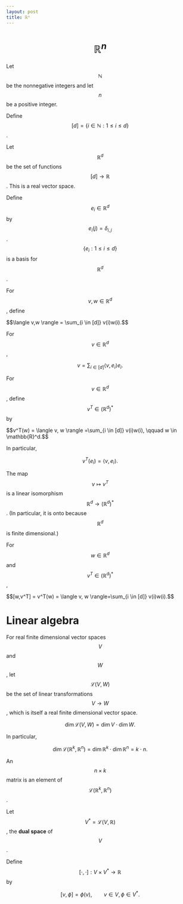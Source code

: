 ```yaml
---
layout: post
title: ℝⁿ
---
```


# $$\mathbb{R}^n$$

Let $$\mathbb{N}$$ be the nonnegative integers and let $$n$$ be a positive integer.

Define $$[d]=\{i \in \mathbb{N}: 1 \leq i \leq d\}$$.

Let $$\mathbb{R}^d$$ be the set of functions $$[d] \to \mathbb{R}$$. This is a real vector space.

Define $$e_i \in \mathbb{R}^d$$ by $$e_i(j) = \delta_{i,j}$$. $$\{e_i: 1 \leq i \leq d\}$$
is a basis for $$\mathbb{R}^d$$.

For $$v, w \in \mathbb{R}^d$$, define

$$\langle v,w \rangle = \sum_{i \in [d]\} v(i)w(i).$$

For $$v \in \mathbb{R}^d$$,

$$
v = \sum_{i \in [d]} \langle v,e_i \rangle e_i.
$$

For $$v \in \mathbb{R}^d$$, define $$v^T \in (\mathbb{R}^d)^*$$ by

$$v^T(w) = \langle v, w \rangle =\sum_{i \in [d]\} v(i)w(i), \qquad w \in \mathbb{R}^d.$$

In particular,

$$v^T(e_i) = \langle v, e_i \rangle.$$

The map $$v \mapsto v^T$$ is a linear isomorphism $$\mathbb{R}^d \to (\mathbb{R}^d)^*$$. (In particular, it is onto because $$\mathbb{R}^d$$ is finite dimensional.)

For $$w \in \mathbb{R}^d$$ and $$v^T \in (\mathbb{R}^d)^*$$,

$$[w,v^T] = v^T(w) = \langle v, w \rangle=\sum_{i \in [d]\} v(i)w(i).$$

# Linear algebra

For real finite dimensional vector spaces $$V$$ and $$W$$, let $$\mathscr{L}(V,W)$$
be the set of linear transformations $$V \to W$$, which is itself a real finite dimensional vector space.

$$\dim \mathscr{L}(V,W) = \dim V \cdot \dim W.$$

In particular,

$$\dim \mathscr{L}(\mathbb{R}^k,\mathbb{R}^n) = \dim \mathbb{R}^k \cdot \dim \mathbb{R}^n = k\cdot n.$$

An $$n \times k$$ matrix is an element of $$\mathscr{L}(\mathbb{R}^k,\mathbb{R}^n)$$.

Let $$V^* = \mathscr{L}(V,\mathbb{R})$$, the **dual space** of $$V$$.

Define $$[\cdot,\cdot]:V \times V^* \to \mathbb{R}$$ by

$$[v,\phi] = \phi(v), \qquad v \in V, \phi \in V^*.$$

